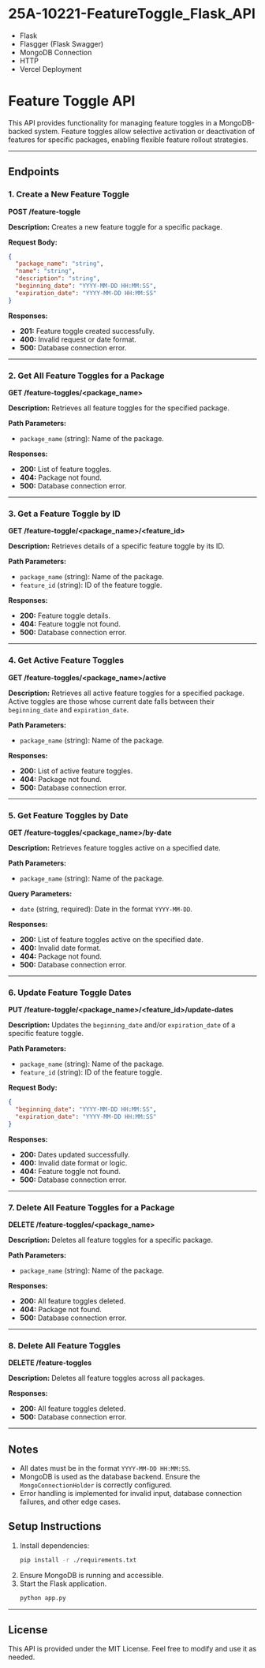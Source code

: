 # 25A-10221-FeatureToggle_Flask_API

- Flask
- Flasgger (Flask Swagger)
- MongoDB Connection
- HTTP 
- Vercel Deployment

# Feature Toggle API

This API provides functionality for managing feature toggles in a MongoDB-backed system. Feature toggles allow selective activation or deactivation of features for specific packages, enabling flexible feature rollout strategies.

---

## Endpoints

### 1. Create a New Feature Toggle
**POST /feature-toggle**

**Description:**
Creates a new feature toggle for a specific package.

**Request Body:**
```json
{
  "package_name": "string",
  "name": "string",
  "description": "string",
  "beginning_date": "YYYY-MM-DD HH:MM:SS",
  "expiration_date": "YYYY-MM-DD HH:MM:SS"
}
```

**Responses:**
- **201:** Feature toggle created successfully.
- **400:** Invalid request or date format.
- **500:** Database connection error.

---

### 2. Get All Feature Toggles for a Package
**GET /feature-toggles/<package_name>**

**Description:**
Retrieves all feature toggles for the specified package.

**Path Parameters:**
- `package_name` (string): Name of the package.

**Responses:**
- **200:** List of feature toggles.
- **404:** Package not found.
- **500:** Database connection error.

---

### 3. Get a Feature Toggle by ID
**GET /feature-toggle/<package_name>/<feature_id>**

**Description:**
Retrieves details of a specific feature toggle by its ID.

**Path Parameters:**
- `package_name` (string): Name of the package.
- `feature_id` (string): ID of the feature toggle.

**Responses:**
- **200:** Feature toggle details.
- **404:** Feature toggle not found.
- **500:** Database connection error.

---

### 4. Get Active Feature Toggles
**GET /feature-toggles/<package_name>/active**

**Description:**
Retrieves all active feature toggles for a specified package. Active toggles are those whose current date falls between their `beginning_date` and `expiration_date`.

**Path Parameters:**
- `package_name` (string): Name of the package.

**Responses:**
- **200:** List of active feature toggles.
- **404:** Package not found.
- **500:** Database connection error.

---

### 5. Get Feature Toggles by Date
**GET /feature-toggles/<package_name>/by-date**

**Description:**
Retrieves feature toggles active on a specified date.

**Path Parameters:**
- `package_name` (string): Name of the package.

**Query Parameters:**
- `date` (string, required): Date in the format `YYYY-MM-DD`.

**Responses:**
- **200:** List of feature toggles active on the specified date.
- **400:** Invalid date format.
- **404:** Package not found.
- **500:** Database connection error.

---

### 6. Update Feature Toggle Dates
**PUT /feature-toggle/<package_name>/<feature_id>/update-dates**

**Description:**
Updates the `beginning_date` and/or `expiration_date` of a specific feature toggle.

**Path Parameters:**
- `package_name` (string): Name of the package.
- `feature_id` (string): ID of the feature toggle.

**Request Body:**
```json
{
  "beginning_date": "YYYY-MM-DD HH:MM:SS",
  "expiration_date": "YYYY-MM-DD HH:MM:SS"
}
```

**Responses:**
- **200:** Dates updated successfully.
- **400:** Invalid date format or logic.
- **404:** Feature toggle not found.
- **500:** Database connection error.

---

### 7. Delete All Feature Toggles for a Package
**DELETE /feature-toggles/<package_name>**

**Description:**
Deletes all feature toggles for a specific package.

**Path Parameters:**
- `package_name` (string): Name of the package.

**Responses:**
- **200:** All feature toggles deleted.
- **404:** Package not found.
- **500:** Database connection error.

---

### 8. Delete All Feature Toggles
**DELETE /feature-toggles**

**Description:**
Deletes all feature toggles across all packages.

**Responses:**
- **200:** All feature toggles deleted.
- **500:** Database connection error.

---

## Notes
- All dates must be in the format `YYYY-MM-DD HH:MM:SS`.
- MongoDB is used as the database backend. Ensure the `MongoConnectionHolder` is correctly configured.
- Error handling is implemented for invalid input, database connection failures, and other edge cases.

## Setup Instructions
1. Install dependencies:
   ```bash
   pip install -r ./requirements.txt
   ```
2. Ensure MongoDB is running and accessible.
3. Start the Flask application.
    ```bash
    python app.py
    ```

---

## License
This API is provided under the MIT License. Feel free to modify and use it as needed.
